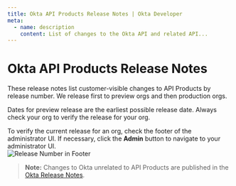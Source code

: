 ```yaml
---
title: Okta API Products Release Notes | Okta Developer
meta:
  - name: description
    content: List of changes to the Okta API and related API...
---
```


# Okta API Products Release Notes

These release notes list customer-visible changes to API Products by release number. We release first to preview orgs and then production orgs.

Dates for preview release are the earliest possible release date. Always check your org to verify the release for your org.

To verify the current release for an org, check the footer of the administrator UI. If necessary, click the **Admin** button to navigate to your administrator UI.<br>
![Release Number in Footer](/img/release_notes/version_footer.png)

> **Note:** Changes to Okta unrelated to API Products are published in the [Okta Release Notes](https://help.okta.com/en/prod/okta_help_CSH.htm#ext_okta_relnotes).
